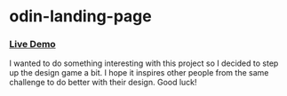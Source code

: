 # odin-landing-page

<b><h3><a href="https://af1que.github.io/odin-landing-page/" target="_blank">Live Demo</a></h3></b>

I wanted to do something interesting with this project so I decided to step up the design game a bit. I hope it inspires other people from the same challenge to do better with their design. Good luck!
